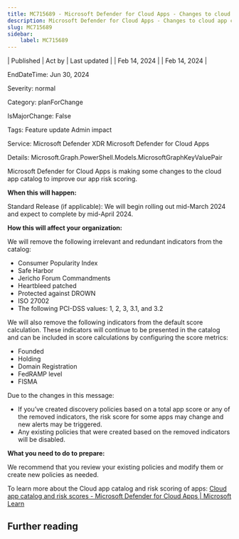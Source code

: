 ```yaml
---
title: MC715689 - Microsoft Defender for Cloud Apps - Changes to cloud app catalog
description: Microsoft Defender for Cloud Apps - Changes to cloud app catalog
slug: MC715689
sidebar:
    label: MC715689
---
```


| Published | Act by | Last updated |
| Feb 14, 2024 |  | Feb 14, 2024 |

EndDateTime: Jun 30, 2024

Severity: normal

Category: planForChange

IsMajorChange: False

Tags: Feature update Admin impact

Service: Microsoft Defender XDR Microsoft Defender for Cloud Apps

Details: Microsoft.Graph.PowerShell.Models.MicrosoftGraphKeyValuePair

<p>Microsoft Defender for Cloud Apps is making some changes to the cloud app catalog to improve our app risk scoring. </p><p><b>When this will happen:</b><br></p><p>Standard Release (if applicable): We will begin rolling out mid-March 2024 and expect to complete by mid-April 2024.<br></p><p><b>How this will affect your organization:</b></p><p>We will remove the following irrelevant and redundant indicators from the catalog:</p><ul><li>Consumer Popularity Index
</li><li>Safe Harbor
</li><li>Jericho Forum Commandments
</li><li>Heartbleed patched
</li><li>Protected against DROWN
</li><li>ISO 27002
</li><li>The following PCI-DSS values: 1, 2, 3, 3.1, and 3.2
</li></ul><p>We will also remove the following indicators from the default score calculation. These indicators will continue to be presented in the catalog and can be included in score calculations by configuring the score metrics: 
</p><ul><li>Founded
</li><li>Holding
</li><li>Domain Registration
</li><li>FedRAMP level
</li><li>FISMA</li></ul><p>Due to the changes in this message:
</p><ul><li>If you’ve created discovery policies based on a total app score or any of the removed indicators, the risk score for some apps may change and new alerts may be triggered.&nbsp;</li><li>Any existing policies that were created based on the removed indicators will be disabled.</li></ul><p><b>What you need to do to prepare:</b><br></p><p>We recommend that you review your existing policies and modify them or create new policies as needed.</p><p>To learn more about the Cloud app catalog and risk scoring of apps: <a href="https://learn.microsoft.com/defender-cloud-apps/risk-score" target="_blank">Cloud app catalog and risk scores - Microsoft Defender for Cloud Apps | Microsoft Learn</a></p>

## Further reading

